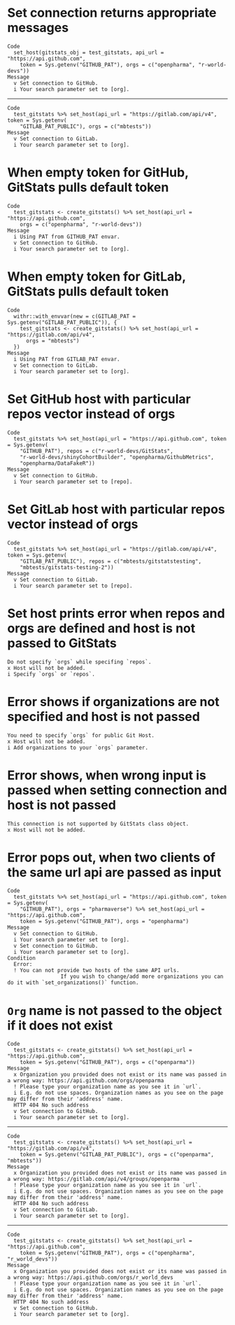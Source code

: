 # Set connection returns appropriate messages

    Code
      set_host(gitstats_obj = test_gitstats, api_url = "https://api.github.com",
        token = Sys.getenv("GITHUB_PAT"), orgs = c("openpharma", "r-world-devs"))
    Message
      v Set connection to GitHub.
      i Your search parameter set to [org].

---

    Code
      test_gitstats %>% set_host(api_url = "https://gitlab.com/api/v4", token = Sys.getenv(
        "GITLAB_PAT_PUBLIC"), orgs = c("mbtests"))
    Message
      v Set connection to GitLab.
      i Your search parameter set to [org].

# When empty token for GitHub, GitStats pulls default token

    Code
      test_gitstats <- create_gitstats() %>% set_host(api_url = "https://api.github.com",
        orgs = c("openpharma", "r-world-devs"))
    Message
      i Using PAT from GITHUB_PAT envar.
      v Set connection to GitHub.
      i Your search parameter set to [org].

# When empty token for GitLab, GitStats pulls default token

    Code
      withr::with_envvar(new = c(GITLAB_PAT = Sys.getenv("GITLAB_PAT_PUBLIC")), {
        test_gitstats <- create_gitstats() %>% set_host(api_url = "https://gitlab.com/api/v4",
          orgs = "mbtests")
      })
    Message
      i Using PAT from GITLAB_PAT envar.
      v Set connection to GitLab.
      i Your search parameter set to [org].

# Set GitHub host with particular repos vector instead of orgs

    Code
      test_gitstats %>% set_host(api_url = "https://api.github.com", token = Sys.getenv(
        "GITHUB_PAT"), repos = c("r-world-devs/GitStats",
        "r-world-devs/shinyCohortBuilder", "openpharma/GithubMetrics",
        "openpharma/DataFakeR"))
    Message
      v Set connection to GitHub.
      i Your search parameter set to [repo].

# Set GitLab host with particular repos vector instead of orgs

    Code
      test_gitstats %>% set_host(api_url = "https://gitlab.com/api/v4", token = Sys.getenv(
        "GITLAB_PAT_PUBLIC"), repos = c("mbtests/gitstatstesting",
        "mbtests/gitstats-testing-2"))
    Message
      v Set connection to GitLab.
      i Your search parameter set to [repo].

# Set host prints error when repos and orgs are defined and host is not passed to GitStats

    Do not specify `orgs` while specifing `repos`.
    x Host will not be added.
    i Specify `orgs` or `repos`.

# Error shows if organizations are not specified and host is not passed

    You need to specify `orgs` for public Git Host.
    x Host will not be added.
    i Add organizations to your `orgs` parameter.

# Error shows, when wrong input is passed when setting connection and host is not passed

    This connection is not supported by GitStats class object.
    x Host will not be added.

# Error pops out, when two clients of the same url api are passed as input

    Code
      test_gitstats %>% set_host(api_url = "https://api.github.com", token = Sys.getenv(
        "GITHUB_PAT"), orgs = "pharmaverse") %>% set_host(api_url = "https://api.github.com",
        token = Sys.getenv("GITHUB_PAT"), orgs = "openpharma")
    Message
      v Set connection to GitHub.
      i Your search parameter set to [org].
      v Set connection to GitHub.
      i Your search parameter set to [org].
    Condition
      Error:
      ! You can not provide two hosts of the same API urls.
                     If you wish to change/add more organizations you can do it with `set_organizations()` function.

# `Org` name is not passed to the object if it does not exist

    Code
      test_gitstats <- create_gitstats() %>% set_host(api_url = "https://api.github.com",
        token = Sys.getenv("GITHUB_PAT"), orgs = c("openparma"))
    Message
      x Organization you provided does not exist or its name was passed in a wrong way: https://api.github.com/orgs/openparma
      ! Please type your organization name as you see it in `url`.
      i E.g. do not use spaces. Organization names as you see on the page may differ from their 'address' name.
      HTTP 404 No such address
      v Set connection to GitHub.
      i Your search parameter set to [org].

---

    Code
      test_gitstats <- create_gitstats() %>% set_host(api_url = "https://gitlab.com/api/v4",
        token = Sys.getenv("GITLAB_PAT_PUBLIC"), orgs = c("openparma", "mbtests"))
    Message
      x Organization you provided does not exist or its name was passed in a wrong way: https://gitlab.com/api/v4/groups/openparma
      ! Please type your organization name as you see it in `url`.
      i E.g. do not use spaces. Organization names as you see on the page may differ from their 'address' name.
      HTTP 404 No such address
      v Set connection to GitLab.
      i Your search parameter set to [org].

---

    Code
      test_gitstats <- create_gitstats() %>% set_host(api_url = "https://api.github.com",
        token = Sys.getenv("GITHUB_PAT"), orgs = c("openpharma", "r_world_devs"))
    Message
      x Organization you provided does not exist or its name was passed in a wrong way: https://api.github.com/orgs/r_world_devs
      ! Please type your organization name as you see it in `url`.
      i E.g. do not use spaces. Organization names as you see on the page may differ from their 'address' name.
      HTTP 404 No such address
      v Set connection to GitHub.
      i Your search parameter set to [org].

